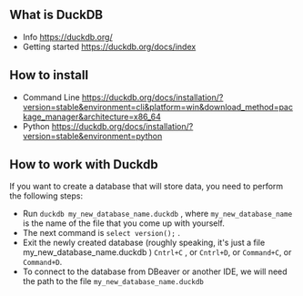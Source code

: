 ## What is DuckDB
 - Info https://duckdb.org/
 - Getting started https://duckdb.org/docs/index 

## How to install
 - Command Line https://duckdb.org/docs/installation/?version=stable&environment=cli&platform=win&download_method=package_manager&architecture=x86_64
 - Python https://duckdb.org/docs/installation/?version=stable&environment=python

## How to work with Duckdb
If you want to create a database that will store data, you need to perform the following steps:
* Run `duckdb my_new_database_name.duckdb` , where `my_new_database_name` is the name of the file that you come up with yourself.
* The next command is `select version();` .
* Exit the newly created database (roughly speaking, it's just a file my_new_database_name.duckdb ) `Cntrl+C` , or `Cntrl+D`, or `Command+C`, or `Command+D`.
* To connect to the database from DBeaver or another IDE, we will need the path to the file `my_new_database_name.duckdb`
